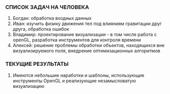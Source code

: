 ### СПИСОК ЗАДАЧ НА ЧЕЛОВЕКА
1. Богдан: обработка входных данных
2. Иван: изучить физику движения тел под влияниям гравитации друг друга, обработка ошибок 
3. Владимир: проектирование визуализации - в том числе работа с openGL, разработка инструментов для контроля времени
4. Алексей: решение проблемы обработки объектов, находящихся вне визуализируемого поля, внедрение оптимизационных алгоритмов

### ТЕКУЩИЕ РЕЗУЛЬТАТЫ
1. Имеются небольшие наработки и шаблоны, использующие инструменты OpenGL и реализующие незамысловатую визуализацию
